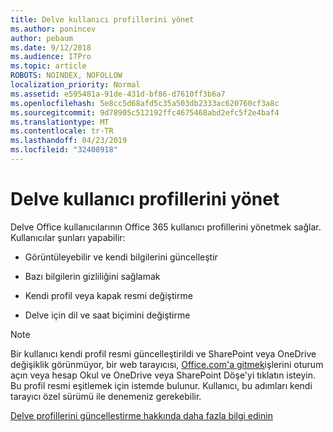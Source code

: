 ```yaml
---
title: Delve kullanıcı profillerini yönet
ms.author: ponincev
author: pebaum
ms.date: 9/12/2018
ms.audience: ITPro
ms.topic: article
ROBOTS: NOINDEX, NOFOLLOW
localization_priority: Normal
ms.assetid: e595481a-91de-431d-bf86-d7610ff3b6a7
ms.openlocfilehash: 5e8cc5d68afd5c35a503db2333ac620760cf3a8c
ms.sourcegitcommit: 9d78905c512192ffc4675468abd2efc5f2e4baf4
ms.translationtype: MT
ms.contentlocale: tr-TR
ms.lasthandoff: 04/23/2019
ms.locfileid: "32408918"
---
```

# <a name="manage-user-profiles-in-delve"></a>Delve kullanıcı profillerini yönet

Delve Office kullanıcılarının Office 365 kullanıcı profillerini yönetmek sağlar. Kullanıcılar şunları yapabilir:
  
- Görüntüleyebilir ve kendi bilgilerini güncelleştir
    
- Bazı bilgilerin gizliliğini sağlamak
    
- Kendi profil veya kapak resmi değiştirme
    
- Delve için dil ve saat biçimini değiştirme
    
> [!NOTE]
> Bir kullanıcı kendi profil resmi güncelleştirildi ve SharePoint veya OneDrive değişiklik görünmüyor, bir web tarayıcısı, [Office.com'a gitmek](https://www.office.com)işlerini oturum açın veya hesap Okul ve OneDrive veya SharePoint Döşe'yi tıklatın isteyin. Bu profil resmi eşitlemek için istemde bulunur. Kullanıcı, bu adımları kendi tarayıcı özel sürümü ile denemeniz gerekebilir. 
  
[Delve profillerini güncelleştirme hakkında daha fazla bilgi edinin](https://go.microsoft.com/fwlink/?linkid=735070)
  

